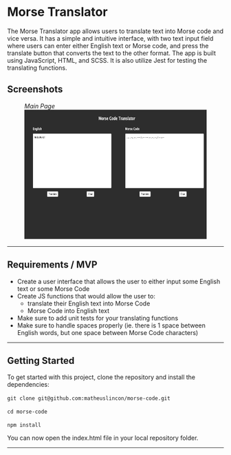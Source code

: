 # Morse Translator

The Morse Translator app allows users to translate text into Morse code and vice versa. It has a simple and intuitive interface, with two text input field where users can enter either English text or Morse code, and press the translate button that converts the text to the other format. The app is built using JavaScript, HTML, and SCSS. It is also utilize Jest for testing the translating functions.

## Screenshots

<figure>
<figcaption><i>Main Page</i></figcaption>
<img src="./screenshots/morseCode.png" height="300px" alt="Home Page" />
</figure>


---

## Requirements / MVP

- Create a user interface that allows the user to either input some English text or some Morse Code
- Create JS functions that would allow the user to:
  - translate their English text into Morse Code
  - Morse Code into English text
- Make sure to add unit tests for your translating functions
- Make sure to handle spaces properly (ie. there is 1 space between English words, but one space between Morse Code characters)

---

## Getting Started

To get started with this project, clone the repository and install the dependencies:

`git clone git@github.com:matheuslincon/morse-code.git`

`cd morse-code`

`npm install`

You can now open the index.html file in your local repository folder.

---
